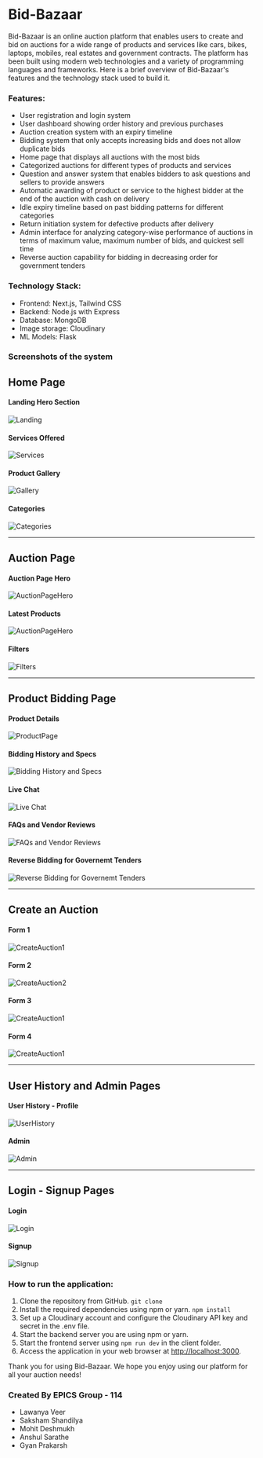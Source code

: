 # Bid-Bazaar

Bid-Bazaar is an online auction platform that enables users to create and bid on auctions for a wide range of products and services like cars, bikes, laptops, mobiles, real estates and government contracts.
The platform has been built using modern web technologies and a variety of programming languages and frameworks. Here is a brief overview of Bid-Bazaar's features and the technology stack used to build it.

### Features:

-   User registration and login system
-   User dashboard showing order history and previous purchases
-   Auction creation system with an expiry timeline
-   Bidding system that only accepts increasing bids and does not allow duplicate bids
-   Home page that displays all auctions with the most bids
-   Categorized auctions for different types of products and services
-   Question and answer system that enables bidders to ask questions and sellers to provide answers
-   Automatic awarding of product or service to the highest bidder at the end of the auction with cash on delivery
-   Idle expiry timeline based on past bidding patterns for different categories
-   Return initiation system for defective products after delivery
-   Admin interface for analyzing category-wise performance of auctions in terms of maximum value, maximum number of bids, and quickest sell time
-   Reverse auction capability for bidding in decreasing order for government tenders

### Technology Stack:

-   Frontend: Next.js, Tailwind CSS
-   Backend: Node.js with Express
-   Database: MongoDB
-   Image storage: Cloudinary
-   ML Models: Flask

### Screenshots of the system

<h2>Home Page</h2>

<h4>Landing Hero Section</h4>
<img src="screenshots/Landing.jpg" alt="Landing">

<h4>Services Offered</h4>
<img src="screenshots/Services.jpg" alt="Services">

<h4>Product Gallery</h4>
<img src="screenshots/Gallery.jpg" alt="Gallery">

<h4>Categories</h4>
<img src="screenshots/Categories.jpg" alt="Categories">

<hr>

<h2>Auction Page</h2>

<h4>Auction Page Hero</h4>
<img src="screenshots/AuctionPageHero.jpg" alt="AuctionPageHero">

<h4>Latest Products</h4>
<img src="screenshots/AuctionPageLatestProds.jpg" alt="AuctionPageHero">

<h4>Filters</h4>
<img src="screenshots/AuctionPageFilters.jpg" alt="Filters">

<hr>

<h2>Product Bidding Page</h2>

<h4>Product Details</h4>
<img src="screenshots/ProductPage.jpg" alt="ProductPage">

<h4>Bidding History and Specs</h4>
<img src="screenshots/BidHistory-Specs.jpg" alt="Bidding History and Specs">

<h4>Live Chat</h4>
<img src="screenshots/Chat.jpg" alt="Live Chat">

<h4>FAQs and Vendor Reviews</h4>
<img src="screenshots/FAQ-Reviews.jpg" alt="FAQs and Vendor Reviews">

<h4>Reverse Bidding for Governemt Tenders</h4>
<img src="screenshots/ReverseBidding.jpg" alt="Reverse Bidding for Governemt Tenders">

<hr>

<h2>Create an Auction</h2>

<h4>Form 1</h4>
<img src="screenshots/CreateAuction1.jpg" alt="CreateAuction1">

<h4>Form 2</h4>
<img src="screenshots/CreateAuction2.jpg" alt="CreateAuction2">

<h4>Form 3</h4>
<img src="screenshots/CreateAuction3.jpg" alt="CreateAuction1">

<h4>Form 4</h4>
<img src="screenshots/CreateAuction4.jpg" alt="CreateAuction1">

<hr>

<h2>User History and Admin Pages</h2>

<h4>User History - Profile</h4>
<img src="screenshots/UserHistory.jpg" alt="UserHistory">

<h4>Admin</h4>
<img src="screenshots/AdminDash.jpg" alt="Admin">

<hr>

<h2>Login - Signup Pages</h2>

<h4>Login</h4>
<img src="screenshots/Login.jpg" alt="Login">

<h4>Signup</h4>
<img src="screenshots/Signup.jpg" alt="Signup">

### How to run the application:

1.  Clone the repository from GitHub. `git clone `
2.  Install the required dependencies using npm or yarn. `npm install`
3.  Set up a Cloudinary account and configure the Cloudinary API key and secret in the .env file.
4.  Start the backend server you are using npm or yarn.
5.  Start the frontend server using `npm run dev` in the client folder.
6.  Access the application in your web browser at [http://localhost:3000](http://localhost:3000/).

Thank you for using Bid-Bazaar. We hope you enjoy using our platform for all your auction needs!

### Created By EPICS Group - 114

- Lawanya Veer
- Saksham Shandilya
- Mohit Deshmukh
- Anshul Sarathe
- Gyan Prakarsh